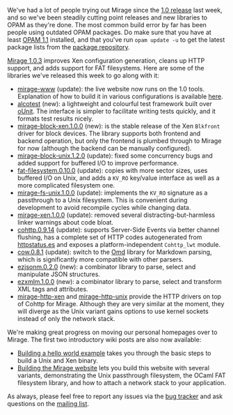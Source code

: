 We've had a lot of people trying out Mirage since the [1.0 release](/blog/releasing-mirage) last week, and so we've been steadily cutting point releases and new libraries to OPAM as they're done.
The most common build error by far has been people using outdated OPAM packages.  Do make sure that you have at least [OPAM 1.1](http://opam.ocaml.org/doc/Quick_Install.html) installed, and that you've run `opam update -u` to get the latest package lists from the [package repository](https://github.com/ocaml/opam-repository).

[Mirage 1.0.3](https://github.com/mirage/mirage/releases/tag/1.0.3) improves
Xen configuration generation, cleans up HTTP support, and adds support for FAT
filesystems.  Here are some of the libraries we've released this week to go along with it:

* [mirage-www](https://github.com/mirage/mirage-www) (update): the live website now runs on the 1.0 tools.  Explanation of how to build it in various configurations is available [here](/wiki/mirage-www).
* [alcotest](https://github.com/samoht/alcotest) (new): a lightweight and colourful test framework built over [oUnit](http://ounit.forge.ocamlcore.org/).  The interface is simpler to facilitate writing tests quickly, and it formats test results nicely.
* [mirage-block-xen.1.0.0](https://github.com/mirage/mirage-block-xen) (new): is the stable release of the Xen `Blkfront` driver for block devices.  The library supports both frontend and backend operation, but only the frontend is plumbed through to Mirage for now (although the backend can be manually configured).
* [mirage-block-unix.1.2.0](https://github.com/mirage/mirage-block-unix) (update): fixed some concurrency bugs and added support for buffered I/O to improve performance.
* [fat-filesystem.0.10.0](https://github.com/mirage/ocaml-fat) (update): copies with more sector sizes, uses buffered I/O on Unix, and adds a `KV_RO` key/value interface as well as a more complicated filesystem one.
* [mirage-fs-unix.1.0.0](https://github.com/mirage/mirage-fs-unix) (update): implements the `KV_RO` signature as a passthrough to a Unix filesystem.  This is convenient during development to avoid recompile cycles while changing data.
* [mirage-xen.1.0.0](https://github.com/mirage/mirage-platform) (update): removed several distracting-but-harmless linker warnings about code bloat.
* [cohttp.0.9.14](https://github.com/mirage/ocaml-cohttp) (update): supports Server-Side Events via better channel flushing, has a complete set of HTTP codes autogenerated from [httpstatus.es](https://github.com/citricsquid/httpstatus.es) and exposes a platform-independent `Cohttp_lwt` module.
* [cow.0.8.1](https://github.com/mirage/ocaml-cow) (update): switch to the [Omd](https://github.com/pw374/omd) library for Markdown parsing, which is significantly more compatible with other parsers.
* [ezjsonm.0.2.0](https://github.com/samoht/ezjsonm) (new): a combinator library to parse, select and manipulate JSON structures.
* [ezxmlm.1.0.0](https://github.com/avsm/ezxmlm) (new): a combinator library to parse, select and transform XML tags and attributes.
* [mirage-http-xen](https://github.com/mirage/mirage-http-xen) and [mirage-http-unix](https://github.com/mirage/mirage-http-unix) provide the HTTP drivers on top of Cohttp for Mirage. Although they are very similar at the moment, they will diverge as the Unix variant gains options to use kernel sockets instead of only the network stack.

We're making great progress on moving our personal homepages over to Mirage.  The first two introductory wiki posts are also now available:
* [Building a hello world example](/wiki/hello-world) takes you through the basic steps to build a Unix and Xen binary.
* [Building the Mirage website](/wiki/mirage-www) lets you build this website with several variants, demonstrating the Unix passthrough filesystem, the OCaml FAT filesystem library, and how to attach a network stack to your application.

As always, please feel free to report any issues via the [bug tracker](https://github.com/mirage/mirage/issues) and ask questions on the [mailing list](mailto:mirageos-devel@lists.xenproject.org).

